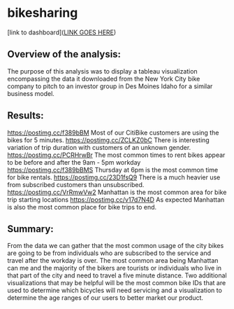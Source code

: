 # bikesharing
[link to dashboard]([LINK GOES HERE](https://public.tableau.com/app/profile/ryan.andrade/viz/Challenge_16493954082830/CitiBikeChallenge?publish=yes))

## Overview of the analysis: 
The purpose of this analysis was to display a tableau visualization encompassing the data it downloaded from the New York City bike company to pitch to an investor group in Des Moines Idaho for a similar business model.

## Results: 
https://postimg.cc/f389bBM
Most of our CitiBike customers are using the bikes for 5 minutes.
https://postimg.cc/ZCLKZ0bC
There is interesting variation of trip duration with customers of an unknown gender.
https://postimg.cc/PCRHrwBr
The most common times to rent bikes appear to be before and after the 9am - 5pm workday 
https://postimg.cc/f389bBMS
Thursday at 6pm is the most common time for bike rentals.
https://postimg.cc/23D1fsQ9
There is a much heavier use from subscribed customers than unsubscribed. 
https://postimg.cc/VrRmwVw2
Manhattan is the most common area for bike trip starting locations
https://postimg.cc/v17d7N4D
As expected Manhattan is also the most common place for bike trips to end. 


## Summary: 
 From the data we can gather that the most common usage of the city bikes are going to be from individuals who are subscribed to the service and travel after the workday is over. The most common area being Manhattan can me and the majority of the bikers are tourists or individuals who live in that part of the city and need to travel a five minute distance. Two additional visualizations that may be helpful will be the most common bike IDs that are used to determine which  bicycles will need servicing and a visualization to determine the age ranges of our users to better market our product. 
